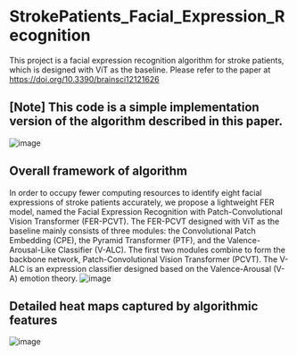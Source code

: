 # StrokePatients_Facial_Expression_Recognition

This project is a facial expression recognition algorithm for stroke patients, which is designed with ViT as the baseline.
Please refer to the paper at https://doi.org/10.3390/brainsci12121626

## [Note] This code is a simple implementation version of the algorithm described in this paper.

![image](https://github.com/ZoeEsther/StrokePatients_Facial_Expression_Recognition/assets/119051069/5a66620a-905b-4c4c-ad54-10c31596cd58)

## Overall framework of algorithm 
  In order to occupy fewer computing resources to identify eight facial expressions of stroke patients accurately, we propose a lightweight FER model, named the Facial Expression Recognition with Patch-Convolutional Vision Transformer (FER-PCVT). The FER-PCVT designed with ViT as the baseline mainly consists of three modules: the Convolutional Patch Embedding (CPE), the Pyramid Transformer (PTF), and the Valence-Arousal-Like Classifier (V-ALC). The first two modules combine to form the backbone network, Patch-Convolutional Vision Transformer (PCVT). The V-ALC is an expression classifier designed based on the Valence-Arousal (V-A) emotion theory.
![image](https://github.com/ZoeEsther/StrokePatients_Facial_Expression_Recognition/assets/119051069/84258fbb-2bc2-40fa-9968-8122de775f82)

## Detailed heat maps captured by algorithmic features
![image](https://github.com/ZoeEsther/StrokePatients_Facial_Expression_Recognition/assets/119051069/ba06f08e-64e1-4542-b50b-99a1a07d097d)

